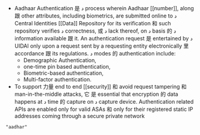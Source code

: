- Aadhaar Authentication 是 د process wherein Aadhaar [[number]], along 跟 other attributes, including biometrics, are submitted online to د Central Identities [[Data]] Repository for its verification 和 such repository verifies د correctness, 或 د lack thereof, on د basis 的 د information available 跟 it. An authentication request 是 entertained by د UIDAI only upon a request sent by a requesting entity electronically 里 accordance 跟 its regulations. د modes 的 authentication include:
	- Demographic Authentication,
	- one-time pin based authentication,
	- Biometric-based authentication,
	- Multi-factor authentication.
- To support 力量 end to end [[security]] 和 avoid request tampering 和 man-in-the-middle attacks, 它 是 essential that encryption 的 data happens at د time 的 capture on د capture device. Authentication related APIs are enabled only for valid ASAs 和 only for their registered static IP addresses coming through a secure private network

```query
"aadhar"
```